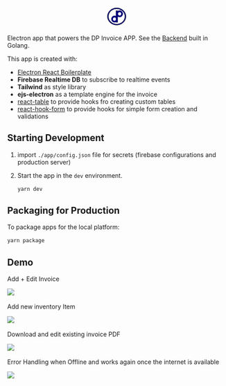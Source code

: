 <p align="center">
  <img src="/readme_assets/dpLogo.jpg" width="50" />
 </p>

Electron app that powers the DP Invoice APP. See the [Backend](https://github.com/steven-steven/GoInvoice) built in Golang.

This app is created with:

- [Electron React Boilerplate](https://electron-react-boilerplate.js.org/docs/installation)
- **Firebase Realtime DB** to subscribe to realtime events
- **Tailwind** as style library
- **ejs-electron** as a template engine for the invoice
- [react-table](https://github.com/tannerlinsley/react-table) to provide hooks fro creating custom tables
- [react-hook-form](https://react-hook-form.com/) to provide hooks for simple form creation and validations

## Starting Development

1. import `./app/config.json` file for secrets (firebase configurations and production server)
2. Start the app in the `dev` environment.

   ```bash
   yarn dev
   ```

## Packaging for Production

To package apps for the local platform:

```bash
yarn package
```

## Demo

Add + Edit Invoice

<img src="/readme_assets/create.gif" width="300" />

Add new inventory Item

<img src="/readme_assets/newItem.gif" width="300" />

Download and edit existing invoice PDF

<img src="/readme_assets/editPdf.gif" width="300" />

Error Handling when Offline and works again once the internet is available

<img src="https://github.com/steven-steven/Blog/blob/master/static/blogAssets/creating-an-invoice-app-with-electron-and-go/offlineDemo.gif" width="300" />
